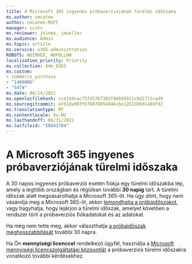 ```yaml
---
title: A Microsoft 365 ingyenes próbaverziójának türelmi időszaka
ms.author: cmcatee
author: cmcatee-MSFT
manager: scotv
ms.reviewer: jkinma, jmueller
ms.audience: Admin
ms.topic: article
ms.service: o365-administration
ROBOTS: NOINDEX, NOFOLLOW
localization_priority: Priority
ms.collection: Adm_O365
ms.custom:
- commerce_purchase
- "1400006"
- "5479"
ms.date: 04/14/2021
ms.openlocfilehash: ccd320cacf5f45767382f86605921cbd2772cad9
ms.sourcegitcommit: e781da003fb7b878854846cbe12b13b9dca8df92
ms.translationtype: MT
ms.contentlocale: hu-HU
ms.lasthandoff: 08/31/2021
ms.locfileid: "58843704"
---
```

# <a name="grace-period-for-microsoft-365-free-trial"></a>A Microsoft 365 ingyenes próbaverziójának türelmi időszaka

A 30 napos ingyenes próbaverzió esetén fiókja egy türelmi időszakba lép, amely a legtöbb országban és régióban további **30 napig** tart. A türelmi időszak alatt megvásárolhatja a Microsoft 365-öt. Ha úgy dönt, hogy nem vásárolja meg a Microsoft 365-öt, akkor [lemondhatja a próbaidőszakot](https://docs.microsoft.com/microsoft-365/commerce/subscriptions/cancel-your-subscription?view=o365-worldwide), vagy hagyhatja, hogy lejárjon a türelmi időszak, amelyet követően a rendszer törli a próbaverziós fiókadatokat és az adatokat.

Ha még nem tette meg, akkor választhatja [a próbaidőszak meghosszabbítását](https://docs.microsoft.com/microsoft-365/commerce/extend-your-trial) további 30 napra.

Ha Ön **mennyiségi licenccel** rendelkező ügyfél, használja a [Microsoft mennyiségi licencszolgáltatási központját](https://support.microsoft.com/help/4471406/how-to-contact-the-microsoft-volume-licensing-service-center) a próbaverziós türelmi időszakra vonatkozó további kérdésekhez.
